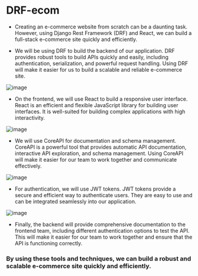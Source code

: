 # DRF-ecom

- Creating an e-commerce website from scratch can be a daunting task. However, using Django Rest Framework (DRF) and React, we can build a full-stack e-commerce site quickly and efficiently.

- We will be using DRF to build the backend of our application. DRF provides robust tools to build APIs quickly and easily, including authentication, serialization, and powerful request handling. Using DRF will make it easier for us to build a scalable and reliable e-commerce site.

![image](https://user-images.githubusercontent.com/74158138/233884856-5b99cbcc-bbe5-483e-8e87-8686a450683a.png)

- On the frontend, we will use React to build a responsive user interface. React is an efficient and flexible JavaScript library for building user interfaces. It is well-suited for building complex applications with high interactivity.

![image](https://user-images.githubusercontent.com/74158138/233884941-21a0c324-db6d-4be0-86f8-804ef3c66a9a.png)


- We will use CoreAPI for documentation and schema management. CoreAPI is a powerful tool that provides automatic API documentation, interactive API exploration, and schema management. Using CoreAPI will make it easier for our team to work together and communicate effectively.

![image](https://user-images.githubusercontent.com/74158138/233885173-0958d652-6542-47fc-a290-8ce7f04f6cd7.png)


- For authentication, we will use JWT tokens. JWT tokens provide a secure and efficient way to authenticate users. They are easy to use and can be integrated seamlessly into our application.

![image](https://user-images.githubusercontent.com/74158138/233884765-b07e35f9-22c5-4ac9-bbbf-bb5fd9b49c84.png)


- Finally, the backend will provide comprehensive documentation to the frontend team, including different authentication options to test the API. This will make it easier for our team to work together and ensure that the API is functioning correctly.

### By using these tools and techniques, we can build a robust and scalable e-commerce site quickly and efficiently.


